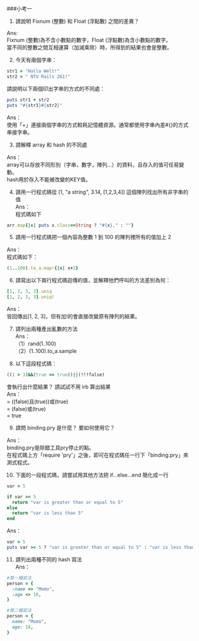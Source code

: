 ###小考一

1. 請說明 Fixnum (整數) 和 Float (浮點數) 之間的差異？  
  
  Ans:  
  Fixnum (整數)為不含小數點的數字，Float (浮點數)為含小數點的數字。  
  當不同的整數之間互相運算（加減乘除）時，所得到的結果也會是整數。  
    
    
2. 今天有兩個字串：  
  ```ruby 
  str1 = "Hallo Welt!" 
  str2 = " NTU Rails 261!"
  ```
  請說明以下兩個印出字串的方式的不同處：  
  ```ruby
  puts str1 + str2
  puts "#{str1}#{str2}"
  ```  
    
  Ans：  
  使用「+」連接兩個字串的方式較耗記憶體資源。通常都使用字串內差#{}的方式串接字串。
    

3. 請解釋 array 和 hash 的不同處  
  
  Ans：  
  array可以存放不同形別（字串，數字，陣列...）的資料，且存入的值可任易變動。  
  hash用於存入不能被改變的KEY值。
  

4. 請用一行程式碼從 [1, "a string", 3.14, [1,2,3,4]] 這個陣列找出所有非字串的值   
  Ans：  
  程式碼如下  
  ```ruby
  arr.map{|x| puts x.class==String ? "#{x}," : ""}
  ```  

  
5. 請用一行程式碼把一個內容為整數 1 到 100 的陣列裡所有的值加上 2  
  
  Ans：  
  程式碼如下：  
  ```ruby
  (1..100).to_a.map!{|x| x+2}
  ```  
    

6. 請寫出以下兩行程式碼迴傳的值，並解釋他們呼叫的方法差別為何：  
  ```ruby
  [1, 2, 3, 3].uniq
  [1, 2, 3, 3].uniq!
  ```  
  Ans：  
  皆回傳出[1, 2, 3]，但有加!的會直接改變原有陣列的結果。  
  

7. 請列出兩種產出亂數的方法   
  Ans：  
  （1）rand(1..100)  
  （2）(1..100).to_a.sample  


8. 以下這段程式碼：
  ```ruby
  ((1 > 3)&&(true == true))||(!!!false)
  ```
  會執行出什麼結果？ 請試試不用 irb 算出結果  
  Ans：  
  = ((false)且(true))或(true)  
  = (false)或(true)  
  = true  


9. 請問 binding.pry 是什麼？ 要如何使用它？  
  
  Ans：  
  binding.pry是除錯工具pry停止的點。  
  在程式碼上方「require 'pry'」之後，即可在程式碼任一行下「binding.pry」來測式程式。  
  

10. 下面的一段程式碼，請嘗試用其他方法把 if...else...end 簡化成一行
  ```ruby
  var = 5

  if var >= 5
  	return "var is greater than or equal to 5"
  else
  	return "var is less than 5"
  end
  ```  
  Ans：  
  ```ruby  
  var = 5  
  puts var >= 5 ? "var is greater than or equal to 5" : "var is less than 5"
  ```  


11. 請列出兩種不同的 hash 寫法  
  Ans：  
  ```ruby  
  #第一種寫法  
  person = {
    :name => "Momo",
    :age => 18,
  }
  
  #第二種寫法
  person = {
    name: "Momo",
    age: 18,
  }  
  ```  
    
